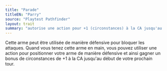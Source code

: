 ```yaml
---
title: "Parade"
titleEN: "Parry"
source: "Playtest Pathfinder"
layout: trait
summary: "autorise une action pour +1 (circonstances) à la CA jusqu'au début du prochain tour"
---
```

Cette arme peut être utilisée de manière défensive pour bloquer les attaques. Quand vous tenez cette arme en main, vous pouvez utiliser une action pour positionner votre arme de manière défensive et ainsi gagner un bonus de circonstances de +1 à la CA jusqu'au début de votre prochain tour.

